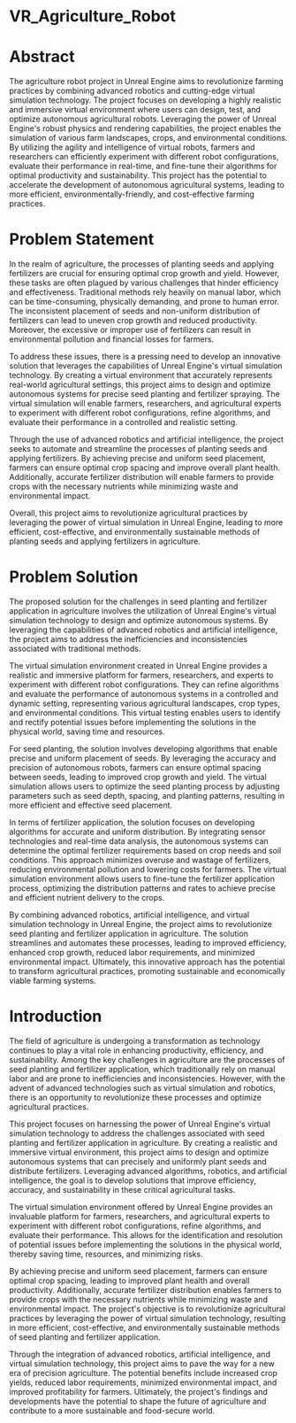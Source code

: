 # VR_Agriculture_Robot

# Abstract
The agriculture robot project in Unreal Engine aims to revolutionize farming practices by combining advanced robotics and cutting-edge virtual simulation technology. The project focuses on developing a highly realistic and immersive virtual environment where users can design, test, and optimize autonomous agricultural robots. Leveraging the power of Unreal Engine's robust physics and rendering capabilities, the project enables the simulation of various farm landscapes, crops, and environmental conditions. By utilizing the agility and intelligence of virtual robots, farmers and researchers can efficiently experiment with different robot configurations, evaluate their performance in real-time, and fine-tune their algorithms for optimal productivity and sustainability. This project has the potential to accelerate the development of autonomous agricultural systems, leading to more efficient, environmentally-friendly, and cost-effective farming practices.

# Problem Statement
In the realm of agriculture, the processes of planting seeds and applying fertilizers are crucial for ensuring optimal crop growth and yield. However, these tasks are often plagued by various challenges that hinder efficiency and effectiveness. Traditional methods rely heavily on manual labor, which can be time-consuming, physically demanding, and prone to human error. The inconsistent placement of seeds and non-uniform distribution of fertilizers can lead to uneven crop growth and reduced productivity. Moreover, the excessive or improper use of fertilizers can result in environmental pollution and financial losses for farmers.

To address these issues, there is a pressing need to develop an innovative solution that leverages the capabilities of Unreal Engine's virtual simulation technology. By creating a virtual environment that accurately represents real-world agricultural settings, this project aims to design and optimize autonomous systems for precise seed planting and fertilizer spraying. The virtual simulation will enable farmers, researchers, and agricultural experts to experiment with different robot configurations, refine algorithms, and evaluate their performance in a controlled and realistic setting.

Through the use of advanced robotics and artificial intelligence, the project seeks to automate and streamline the processes of planting seeds and applying fertilizers. By achieving precise and uniform seed placement, farmers can ensure optimal crop spacing and improve overall plant health. Additionally, accurate fertilizer distribution will enable farmers to provide crops with the necessary nutrients while minimizing waste and environmental impact.

Overall, this project aims to revolutionize agricultural practices by leveraging the power of virtual simulation in Unreal Engine, leading to more efficient, cost-effective, and environmentally sustainable methods of planting seeds and applying fertilizers in agriculture.

# Problem Solution

The proposed solution for the challenges in seed planting and fertilizer application in agriculture involves the utilization of Unreal Engine's virtual simulation technology to design and optimize autonomous systems. By leveraging the capabilities of advanced robotics and artificial intelligence, the project aims to address the inefficiencies and inconsistencies associated with traditional methods.

The virtual simulation environment created in Unreal Engine provides a realistic and immersive platform for farmers, researchers, and experts to experiment with different robot configurations. They can refine algorithms and evaluate the performance of autonomous systems in a controlled and dynamic setting, representing various agricultural landscapes, crop types, and environmental conditions. This virtual testing enables users to identify and rectify potential issues before implementing the solutions in the physical world, saving time and resources.

For seed planting, the solution involves developing algorithms that enable precise and uniform placement of seeds. By leveraging the accuracy and precision of autonomous robots, farmers can ensure optimal spacing between seeds, leading to improved crop growth and yield. The virtual simulation allows users to optimize the seed planting process by adjusting parameters such as seed depth, spacing, and planting patterns, resulting in more efficient and effective seed placement.

In terms of fertilizer application, the solution focuses on developing algorithms for accurate and uniform distribution. By integrating sensor technologies and real-time data analysis, the autonomous systems can determine the optimal fertilizer requirements based on crop needs and soil conditions. This approach minimizes overuse and wastage of fertilizers, reducing environmental pollution and lowering costs for farmers. The virtual simulation environment allows users to fine-tune the fertilizer application process, optimizing the distribution patterns and rates to achieve precise and efficient nutrient delivery to the crops.

By combining advanced robotics, artificial intelligence, and virtual simulation technology in Unreal Engine, the project aims to revolutionize seed planting and fertilizer application in agriculture. The solution streamlines and automates these processes, leading to improved efficiency, enhanced crop growth, reduced labor requirements, and minimized environmental impact. Ultimately, this innovative approach has the potential to transform agricultural practices, promoting sustainable and economically viable farming systems.

# Introduction

The field of agriculture is undergoing a transformation as technology continues to play a vital role in enhancing productivity, efficiency, and sustainability. Among the key challenges in agriculture are the processes of seed planting and fertilizer application, which traditionally rely on manual labor and are prone to inefficiencies and inconsistencies. However, with the advent of advanced technologies such as virtual simulation and robotics, there is an opportunity to revolutionize these processes and optimize agricultural practices.

This project focuses on harnessing the power of Unreal Engine's virtual simulation technology to address the challenges associated with seed planting and fertilizer application in agriculture. By creating a realistic and immersive virtual environment, this project aims to design and optimize autonomous systems that can precisely and uniformly plant seeds and distribute fertilizers. Leveraging advanced algorithms, robotics, and artificial intelligence, the goal is to develop solutions that improve efficiency, accuracy, and sustainability in these critical agricultural tasks.

The virtual simulation environment offered by Unreal Engine provides an invaluable platform for farmers, researchers, and agricultural experts to experiment with different robot configurations, refine algorithms, and evaluate their performance. This allows for the identification and resolution of potential issues before implementing the solutions in the physical world, thereby saving time, resources, and minimizing risks.

By achieving precise and uniform seed placement, farmers can ensure optimal crop spacing, leading to improved plant health and overall productivity. Additionally, accurate fertilizer distribution enables farmers to provide crops with the necessary nutrients while minimizing waste and environmental impact. The project's objective is to revolutionize agricultural practices by leveraging the power of virtual simulation technology, resulting in more efficient, cost-effective, and environmentally sustainable methods of seed planting and fertilizer application.

Through the integration of advanced robotics, artificial intelligence, and virtual simulation technology, this project aims to pave the way for a new era of precision agriculture. The potential benefits include increased crop yields, reduced labor requirements, minimized environmental impact, and improved profitability for farmers. Ultimately, the project's findings and developments have the potential to shape the future of agriculture and contribute to a more sustainable and food-secure world.
